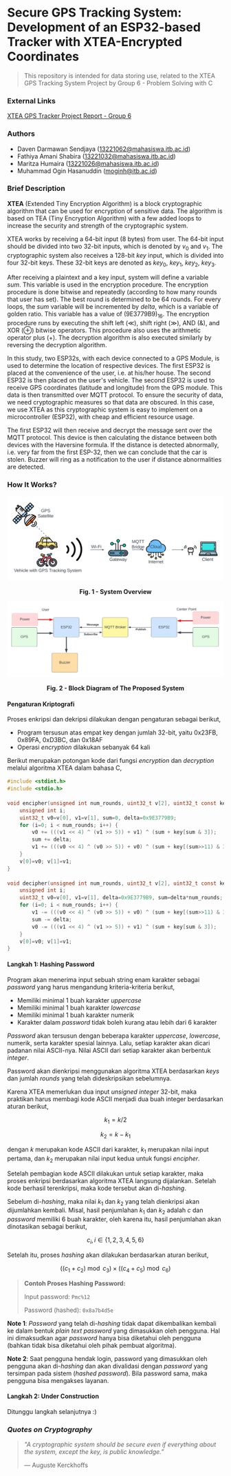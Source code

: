 # Secure GPS Tracking System: Development of an ESP32-based Tracker with XTEA-Encrypted Coordinates
> This repository is intended for data storing use, related to the XTEA GPS Tracking System Project by Group 6 - Problem Solving with C

### External Links
[XTEA GPS Tracker Project Report - Group 6](https://www.overleaf.com/project/63d8d457e6db21ec23b3274a)

### Authors
- Daven Darmawan Sendjaya (13221062@mahasiswa.itb.ac.id)
- Fathiya Amani Shabira (13221032@mahasiswa.itb.ac.id)
- Maritza Humaira (13221026@mahasiswa.itb.ac.id)
- Muhammad Ogin Hasanuddin (moginh@itb.ac.id)

### Brief Description
**XTEA** (Extended Tiny Encryption Algorithm) is a block cryptographic algorithm that can be used for encryption of sensitive data. The algorithm is based on TEA (Tiny Encryption Algorithm) with a few added loops to increase the security and strength of the cryptographic system.

XTEA works by receiving a 64-bit input (8 bytes) from user. The 64-bit input should be divided into two 32-bit inputs, which is denoted by $v_0$ and $v_1$. The cryptographic system also receives a 128-bit $key$ input, which is divided into four 32-bit keys. These 32-bit keys are denoted as $key_0$, $key_1$, $key_2$, $key_3$. 

After receiving a plaintext and a key input, system will define a variable $sum$. This variable is used in the encryption procedure. The encryption procedure is done bitwise and repeatedly (according to how many rounds that user has set). The best round is determined to be 64 rounds. For every loops, the $sum$ variable will be incremented by $delta$, which is a variable of golden ratio. This variable has a value of (9E3779B9)<sub>16</sub>. The encryption procedure runs by executing the shift left ($\ll$), shift right ($\gg$), AND (&), and XOR ($\oplus$) bitwise operators. This procedure also uses the arithmetic operator plus (+). The decryption algorithm is also executed similarly by reversing the decryption algorithm.

In this study, two ESP32s, with each device connected to a GPS Module, is used to determine the location of respective devices. The first ESP32 is placed at the convenience of the user, i.e. at his/her house. The second ESP32 is then placed on the user's vehicle. The second ESP32 is used to receive GPS coordinates (latitude and longitude) from the GPS module. This data is then transmitted over MQTT protocol. To ensure the security of data, we need cryptographic measures so that data are obscured. In this case, we use XTEA as this cryptographic system is easy to implement on a microcontroller (ESP32), with cheap and efficient resource usage.

The first ESP32 will then receive and decrypt the message sent over the MQTT protocol. This device is then calculating the distance between both devices with the Haversine formula. If the distance is detected abnormally, i.e. very far from the first ESP-32, then we can conclude that the car is stolen. Buzzer will ring as a notification to the user if distance abnormalities are detected.

### How It Works?
![System Overview](/images/system_diagram.svg "System Overview")

<figcaption align = "center"><b>Fig. 1 - System Overview</b></figcaption>

![Block Diagram](/images/block_diagram.svg "Block Diagram")

<figcaption align = "center"><b>Fig. 2 - Block Diagram of The Proposed System</b></figcaption>

#### Pengaturan Kriptografi
Proses enkripsi dan dekripsi dilakukan dengan pengaturan sebagai berikut,
- Program tersusun atas empat key dengan jumlah 32-bit, yaitu 0x23FB, 0x89FA, 0xD3BC, dan 0x18AF
- Operasi *encryption* dilakukan sebanyak 64 kali

Berikut merupakan potongan kode dari fungsi *encryption* dan *decryption* melalui algoritma XTEA dalam bahasa C,

```c
#include <stdint.h>
#include <stdio.h>

void encipher(unsigned int num_rounds, uint32_t v[2], uint32_t const key[4]) {
    unsigned int i;
    uint32_t v0=v[0], v1=v[1], sum=0, delta=0x9E3779B9;
    for (i=0; i < num_rounds; i++) {
        v0 += (((v1 << 4) ^ (v1 >> 5)) + v1) ^ (sum + key[sum & 3]);
        sum += delta;
        v1 += (((v0 << 4) ^ (v0 >> 5)) + v0) ^ (sum + key[(sum>>11) & 3]);
    }
    v[0]=v0; v[1]=v1;
}

void decipher(unsigned int num_rounds, uint32_t v[2], uint32_t const key[4]) {
    unsigned int i;
    uint32_t v0=v[0], v1=v[1], delta=0x9E3779B9, sum=delta*num_rounds;
    for (i=0; i < num_rounds; i++) {
        v1 -= (((v0 << 4) ^ (v0 >> 5)) + v0) ^ (sum + key[(sum>>11) & 3]);
        sum -= delta;
        v0 -= (((v1 << 4) ^ (v1 >> 5)) + v1) ^ (sum + key[sum & 3]);
    }
    v[0]=v0; v[1]=v1;
}
```

#### Langkah 1: Hashing Password
Program akan menerima input sebuah string enam karakter sebagai *password* yang harus mengandung kriteria-kriteria berikut,
- Memiliki minimal 1 buah karakter *uppercase*
- Memiliki minimal 1 buah karakter *lowercase*
- Memiliki minimal 1 buah karakter numerik
- Karakter dalam *password* tidak boleh kurang atau lebih dari 6 karakter

*Password* akan tersusun dengan beberapa karakter *uppercase*, *lowercase*, numerik, serta karakter spesial lainnya. Lalu, setiap karakter akan dicari padanan nilai ASCII-nya. Nilai ASCII dari setiap karakter akan berbentuk *integer*.

Password akan dienkripsi menggunakan algoritma XTEA berdasarkan *keys* dan jumlah *rounds* yang telah dideskripsikan sebelumnya.

Karena XTEA memerlukan dua input *unsigned integer* 32-bit, maka praktikan harus membagi kode ASCII menjadi dua buah integer berdasarkan aturan berikut,
```math
k_1 = k/2
```
```math
k_2 = k - k_1 
```
dengan $k$ merupakan kode ASCII dari karakter, $k_1$ merupakan nilai input pertama, dan $k_2$ merupakan nilai input kedua untuk fungsi *encipher*.

Setelah pembagian kode ASCII dilakukan untuk setiap karakter, maka proses enkripsi berdasarkan algoritma XTEA langsung dijalankan. Setelah kode berhasil terenkripsi, maka kode tersebut akan di-*hashing*.

Sebelum di-*hashing*, maka nilai $k_1$ dan $k_2$ yang telah dienkripsi akan dijumlahkan kembali. Misal, hasil penjumlahan $k_1$ dan $k_2$ adalah $c$ dan *password* memiliki 6 buah karakter, oleh karena itu, hasil penjumlahan akan dinotasikan sebagai berikut,

```math
c_i, i\in\{1,2,3,4,5,6\}
```

Setelah itu, proses *hashing* akan dilakukan berdasarkan aturan berikut,

```math
((c_1 + c_2)\bmod c_3) \times ((c_4 + c_5)\bmod c_6)
```

> **Contoh Proses Hashing Password:**
>
> Input password: `Pmc%12`
>
> Password (hashed): `0x8a7b4d5e`

**Note 1**: *Password* yang telah di-*hashing* tidak dapat dikembalikan kembali ke dalam bentuk *plain text password* yang dimasukkan oleh pengguna. Hal ini dimaksudkan agar *password* hanya bisa diketahui oleh pengguna (bahkan tidak bisa diketahui oleh pihak pembuat algoritma). 

**Note 2**: Saat pengguna hendak login, password yang dimasukkan oleh pengguna akan di-*hashing* dan akan divalidasi dengan *password* yang tersimpan pada sistem (*hashed password*). Bila password sama, maka pengguna bisa mengakses layanan.

#### Langkah 2: Under Construction
Ditunggu langkah selanjutnya :)


### *Quotes on Cryptography*
>  *"A cryptographic system should be secure even if everything about the system, except the key, is public knowledge.”*
>
> ― Auguste Kerckhoffs